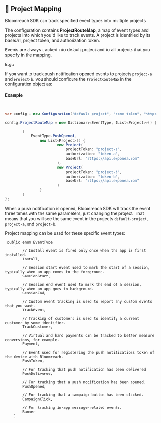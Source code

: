 ## 🌋 Project Mapping

Bloomreach SDK can track specified event types into multiple projects.

The configuration contains **ProjectRouteMap**, a map of event types and projects into which you'd like to track events. A project is identified by its baseUrl, project token, and authorization token.

Events are always tracked into default project and to all projects that you specify in the mapping.

E.g.:

If you want to track push notification opened events to projects `project-a` and `project-b`, you should configure the `ProjectRouteMap` in the configuration object as:

#### Example

``` csharp


var config = new Configuration("default-project", "some-token", "https://api.exponea.com");

config.ProjectRouteMap = new Dictionary<EventType, IList<Project>>() {

        {
            EventType.PushOpened,
                new List<Project>() {
                        new Project(
                            projectToken: "project-a",
                            authorization: "token-a",
                            baseUrl: "https://api.exponea.com"
                        ),
                        new Project(
                            projectToken: "project-b",
                            authorization: "token-b",
                            baseUrl: "https://api.exponea.com"
                        )
                }
        }
};
```

When a push notification is opened, Bloomreach SDK will track the event three times with the same parameters, just changing the project. That means that you will see the same event in the projects `default-project`, `project-a`, and `project-b`.

Project mapping can be used for these specific event types:

```
 public enum EventType
    {
        // Install event is fired only once when the app is first installed.
        Install,

        // Session start event used to mark the start of a session, typically when an app comes to the foreground.
        SessionStart,

        // Session end event used to mark the end of a session, typically when an app goes to background.
        SessionEnd,

        // Custom event tracking is used to report any custom events that you want.
        TrackEvent,

        // Tracking of customers is used to identify a current customer by some identifier.
        TrackCustomer,

        // Virtual and hard payments can be tracked to better measure conversions, for example.
        Payment,

        // Event used for registering the push notifications token of the device with Bloomreach.
        PushToken,

        // For tracking that push notification has been delivered
        PushDelivered,

        // For tracking that a push notification has been opened.
        PushOpened,

        // For tracking that a campaign button has been clicked.
        CampaignClick,

        // For tracking in-app message-related events.
        Banner
    }

```
